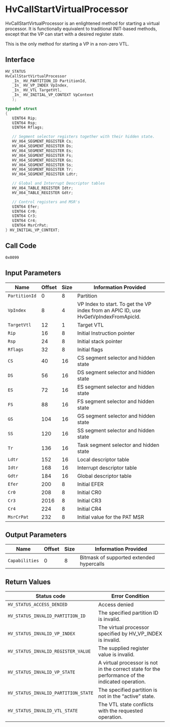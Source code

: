 # HvCallStartVirtualProcessor

HvCallStartVirtualProcessor is an enlightened method for starting a virtual processor. It is functionally equivalent to traditional INIT-based methods, except that the VP can start with a desired register state.

This is the only method for starting a VP in a non-zero VTL.

## Interface

 ```c
HV_STATUS
HvCallStartVirtualProcessor
    _In_ HV_PARTITION_ID PartitionId,
    _In_ HV_VP_INDEX VpIndex,
    _In_ HV_VTL TargetVtl,
    _In_ HV_INITIAL_VP_CONTEXT VpContext
    );

typedef struct
{
    UINT64 Rip;
    UINT64 Rsp;
    UINT64 Rflags;

    // Segment selector registers together with their hidden state.
    HV_X64_SEGMENT_REGISTER Cs;
    HV_X64_SEGMENT_REGISTER Ds;
    HV_X64_SEGMENT_REGISTER Es;
    HV_X64_SEGMENT_REGISTER Fs;
    HV_X64_SEGMENT_REGISTER Gs;
    HV_X64_SEGMENT_REGISTER Ss;
    HV_X64_SEGMENT_REGISTER Tr;
    HV_X64_SEGMENT_REGISTER Ldtr;

    // Global and Interrupt Descriptor tables
    HV_X64_TABLE_REGISTER Idtr;
    HV_X64_TABLE_REGISTER Gdtr;

    // Control registers and MSR's
    UINT64 Efer;
    UINT64 Cr0;
    UINT64 Cr3;
    UINT64 Cr4;
    UINT64 MsrCrPat;
} HV_INITIAL_VP_CONTEXT;
 ```

## Call Code
`0x0099`

## Input Parameters

| Name                    | Offset     | Size     | Information Provided                      |
|-------------------------|------------|----------|-------------------------------------------|
| `PartitionId`           | 0          | 8        | Partition                                 |
| `VpIndex`               | 8          | 4        | VP Index to start. To get the VP index from an APIC ID, use HvGetVpIndexFromApicId. |
| `TargetVtl`             | 12         | 1        | Target VTL                                |
| `Rip`                   | 16         | 8        | Initial Instruction pointer               |
| `Rsp`                   | 24         | 8        | Initial stack pointer                     |
| `Rflags`                | 32         | 8        | Initial flags                             |
| `CS`                    | 40         | 16       | CS segment selector and hidden state      |
| `DS`                    | 56         | 16       | DS segment selector and hidden state      |
| `ES`                    | 72         | 16       | ES segment selector and hidden state      |
| `FS`                    | 88         | 16       | FS segment selector and hidden state      |
| `GS`                    | 104        | 16       | GS segment selector and hidden state      |
| `SS`                    | 120        | 16       | SS segment selector and hidden state      |
| `Tr`                    | 136        | 16       | Task segment selector and hidden state    |
| `Ldtr`                  | 152        | 16       | Local descriptor table                    |
| `Idtr`                  | 168        | 16       | Interrupt descriptor table                |
| `Gdtr`                  | 184        | 16       | Global descriptor table                   |
| `Efer`                  | 200        | 8        | Initial EFER                              |
| `Cr0`                   | 208        | 8        | Initial CR0                               |
| `Cr3`                   | 2016       | 8        | Initial CR3                               |
| `Cr4`                   | 224        | 8        | Initial CR4                               |
| `MsrCrPat`              | 232        | 8        | Initial value for the PAT MSR             |


## Output Parameters

| Name                    | Offset     | Size     | Information Provided                      |
|-------------------------|------------|----------|-------------------------------------------|
| `Capabilities`          | 0          | 8        | Bitmask of supported extended hypercalls  |

## Return Values

| Status code                         | Error Condition                                       |
|-------------------------------------|-------------------------------------------------------|
| `HV_STATUS_ACCESS_DENIED`           | Access denied                                         |
| `HV_STATUS_INVALID_PARTITION_ID`    | The specified partition ID is invalid.                |
| `HV_STATUS_INVALID_VP_INDEX`        | The virtual processor specified by HV_VP_INDEX is invalid. |
| `HV_STATUS_INVALID_REGISTER_VALUE`  | The supplied register value is invalid.               |
| `HV_STATUS_INVALID_VP_STATE`        | A virtual processor is not in the correct state for the performance of the indicated operation. |
| `HV_STATUS_INVALID_PARTITION_STATE` | The specified partition is not in the “active” state. |
| `HV_STATUS_INVALID_VTL_STATE`       | The VTL state conflicts with the requested operation. |